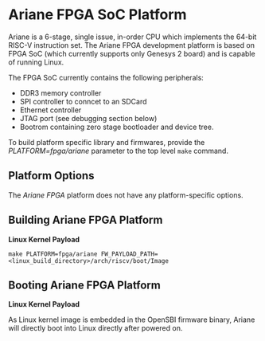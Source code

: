 Ariane FPGA SoC Platform
========================
Ariane is a 6-stage, single issue, in-order CPU which implements the 64-bit
RISC-V instruction set. The Ariane FPGA development platform is based on FPGA
SoC (which currently supports only Genesys 2 board) and is capable of running
Linux.

The FPGA SoC currently contains the following peripherals:
- DDR3 memory controller
- SPI controller to conncet to an SDCard
- Ethernet controller
- JTAG port (see debugging section below)
- Bootrom containing zero stage bootloader and device tree.

To build platform specific library and firmwares, provide the
*PLATFORM=fpga/ariane* parameter to the top level `make` command.

Platform Options
----------------

The *Ariane FPGA* platform does not have any platform-specific options.

Building Ariane FPGA Platform
-----------------------------

**Linux Kernel Payload**

```
make PLATFORM=fpga/ariane FW_PAYLOAD_PATH=<linux_build_directory>/arch/riscv/boot/Image
```

Booting Ariane FPGA Platform
----------------------------

**Linux Kernel Payload**

As Linux kernel image is embedded in the OpenSBI firmware binary, Ariane will
directly boot into Linux directly after powered on.
